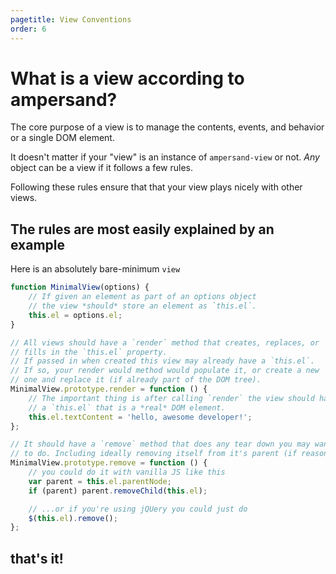 ```yaml
---
pagetitle: View Conventions
order: 6
---
```


# What is a view according to ampersand?

The core purpose of a view is to manage the contents, events, and behavior or a single DOM element.

It doesn't matter if your "view" is an instance of `ampersand-view` or not. *Any* object can be a view if it follows a few rules.

Following these rules ensure that that your view plays nicely with other views.


## The rules are most easily explained by an example

Here is an absolutely bare-minimum `view`

```js
function MinimalView(options) {
    // If given an element as part of an options object
    // the view *should* store an element as `this.el`.
    this.el = options.el;
}

// All views should have a `render` method that creates, replaces, or 
// fills in the `this.el` property.
// If passed in when created this view may already have a `this.el`. 
// If so, your render would method would populate it, or create a new
// one and replace it (if already part of the DOM tree).
MinimalView.prototype.render = function () {
    // The important thing is after calling `render` the view should have
    // a `this.el` that is a *real* DOM element.
    this.el.textContent = 'hello, awesome developer!';
};

// It should have a `remove` method that does any tear down you may want
// to do. Including ideally removing itself from it's parent (if reasonable to do so)
MinimalView.prototype.remove = function () {
    // you could do it with vanilla JS like this
    var parent = this.el.parentNode;
    if (parent) parent.removeChild(this.el);

    // ...or if you're using jQUery you could just do
    $(this.el).remove();
};

```
 
## that's it!
